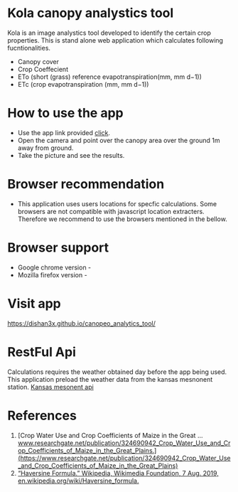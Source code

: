 # Kola canopy analystics tool

Kola is an image analystics tool developed to identify the certain crop properties. This is stand alone web application which calculates following fucntionalities.

 - Canopy cover
 - Crop Coeffecient 
 - ETo (short (grass) reference evapotranspiration(mm, mm d−1))
 - ETc (crop evapotranspiration (mm, mm d−1))


# How to use the app

  - Use the app link provided [click](https://dishan3x.github.io/canopeo_analytics_tool/).
  - Open the camera and point over the canopy area over the ground 1m away from  ground.
  - Take the picture and see the results.

# Browser recommendation 
  - This application uses users locations for specfic calculations. Some browsers
    are not compatible with javascript location extracters. Therefore we recommend to
    use the browsers mentioned in the bellow.   

# Browser support

 - Google chrome version - 
 - Mozilla firefox version - 

# Visit app
 https://dishan3x.github.io/canopeo_analytics_tool/

# RestFul Api
  Calculations requires the weather obtained day before the app being
  used. This application preload the weather data from the kansas mesnonent station.
  [Kansas mesonent api](http://mesonet.k-state.edu/rest/)

 # References
 
1. [Crop Water Use and Crop Coefficients of Maize in the Great ... www.researchgate.net/publication/324690942_Crop_Water_Use_and_Crop_Coefficients_of_Maize_in_the_Great_Plains.](https://www.researchgate.net/publication/324690942_Crop_Water_Use_and_Crop_Coefficients_of_Maize_in_the_Great_Plains)
1. [“Haversine Formula.” Wikipedia, Wikimedia Foundation, 7 Aug. 2019, en.wikipedia.org/wiki/Haversine_formula.](https://en.wikipedia.org/wiki/Haversine_formula)


